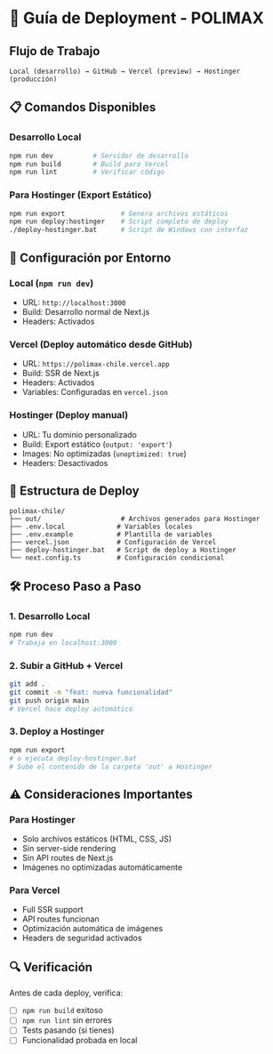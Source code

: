 # 🚀 Guía de Deployment - POLIMAX

## Flujo de Trabajo

```
Local (desarrollo) → GitHub → Vercel (preview) → Hostinger (producción)
```

## 📋 Comandos Disponibles

### Desarrollo Local
```bash
npm run dev          # Servidor de desarrollo
npm run build        # Build para Vercel
npm run lint         # Verificar código
```

### Para Hostinger (Export Estático)
```bash
npm run export              # Genera archivos estáticos
npm run deploy:hostinger    # Script completo de deploy
./deploy-hostinger.bat      # Script de Windows con interfaz
```

## 🔧 Configuración por Entorno

### Local (`npm run dev`)
- URL: `http://localhost:3000`
- Build: Desarrollo normal de Next.js
- Headers: Activados

### Vercel (Deploy automático desde GitHub)
- URL: `https://polimax-chile.vercel.app`
- Build: SSR de Next.js
- Headers: Activados
- Variables: Configuradas en `vercel.json`

### Hostinger (Deploy manual)
- URL: Tu dominio personalizado
- Build: Export estático (`output: 'export'`)
- Images: No optimizadas (`unoptimized: true`)
- Headers: Desactivados

## 📁 Estructura de Deploy

```
polimax-chile/
├── out/                    # Archivos generados para Hostinger
├── .env.local             # Variables locales
├── .env.example           # Plantilla de variables
├── vercel.json            # Configuración de Vercel
├── deploy-hostinger.bat   # Script de deploy a Hostinger
└── next.config.ts         # Configuración condicional
```

## 🛠️ Proceso Paso a Paso

### 1. Desarrollo Local
```bash
npm run dev
# Trabaja en localhost:3000
```

### 2. Subir a GitHub + Vercel
```bash
git add .
git commit -m "feat: nueva funcionalidad"
git push origin main
# Vercel hace deploy automático
```

### 3. Deploy a Hostinger
```bash
npm run export
# o ejecuta deploy-hostinger.bat
# Sube el contenido de la carpeta 'out' a Hostinger
```

## ⚠️ Consideraciones Importantes

### Para Hostinger
- Solo archivos estáticos (HTML, CSS, JS)
- Sin server-side rendering
- Sin API routes de Next.js
- Imágenes no optimizadas automáticamente

### Para Vercel
- Full SSR support
- API routes funcionan
- Optimización automática de imágenes
- Headers de seguridad activados

## 🔍 Verificación

Antes de cada deploy, verifica:
- [ ] `npm run build` exitoso
- [ ] `npm run lint` sin errores
- [ ] Tests pasando (si tienes)
- [ ] Funcionalidad probada en local
